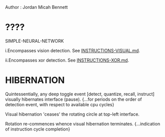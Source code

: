Author : Jordan Micah Bennett



????
=======
SIMPLE-NEURAL-NETWORK

i.Encompasses vision detection. See [INSTRUCTIONS-VISUAL.md](https://github.com/JordanMicahBennett/SIMPLE-NEURAL-NETWORK/blob/master/INSTRUCTIONS-VISUAL.md).

ii.Encompasses xor detection. See [INSTRUCTIONS-XOR.md](https://github.com/JordanMicahBennett/SIMPLE-NEURAL-NETWORK/blob/master/INSTRUCTIONS-XOR.md).
	
	
	
HIBERNATION
=======
Quintessentially, any deep toggle event [detect, quantize, recall, instruct] 
visually hibernates interface (pause). {...for periods on the order of detection event,
with respect to available cpu cycles}

Visual hibernation 'ceases' the rotating circle at top-left interface.

Rotation re-commences whence visual hibernation terminates. {...indication of instruction cycle completion}
	
